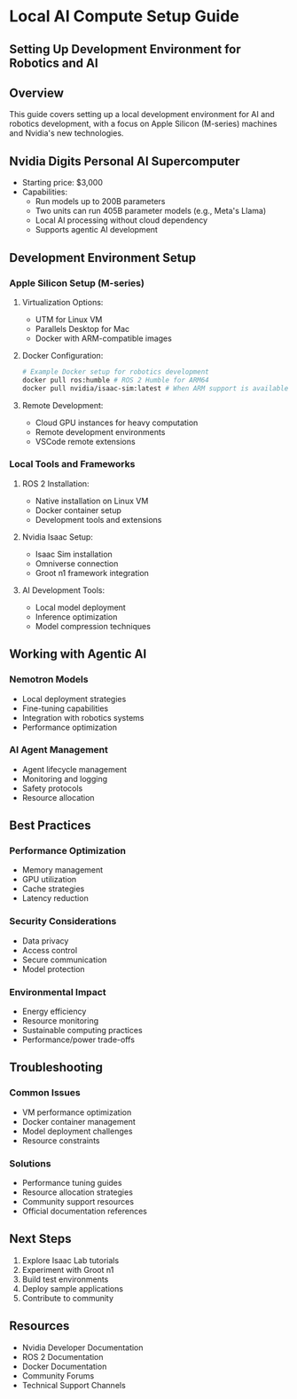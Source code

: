 # Local AI Compute Setup Guide
## Setting Up Development Environment for Robotics and AI

## Overview
This guide covers setting up a local development environment for AI and robotics development, with a focus on Apple Silicon (M-series) machines and Nvidia's new technologies.

## Nvidia Digits Personal AI Supercomputer
- Starting price: $3,000
- Capabilities:
  - Run models up to 200B parameters
  - Two units can run 405B parameter models (e.g., Meta's Llama)
  - Local AI processing without cloud dependency
  - Supports agentic AI development

## Development Environment Setup

### Apple Silicon Setup (M-series)
1. Virtualization Options:
   - UTM for Linux VM
   - Parallels Desktop for Mac
   - Docker with ARM-compatible images

2. Docker Configuration:
   ```bash
   # Example Docker setup for robotics development
   docker pull ros:humble # ROS 2 Humble for ARM64
   docker pull nvidia/isaac-sim:latest # When ARM support is available
   ```

3. Remote Development:
   - Cloud GPU instances for heavy computation
   - Remote development environments
   - VSCode remote extensions

### Local Tools and Frameworks
1. ROS 2 Installation:
   - Native installation on Linux VM
   - Docker container setup
   - Development tools and extensions

2. Nvidia Isaac Setup:
   - Isaac Sim installation
   - Omniverse connection
   - Groot n1 framework integration

3. AI Development Tools:
   - Local model deployment
   - Inference optimization
   - Model compression techniques

## Working with Agentic AI

### Nemotron Models
- Local deployment strategies
- Fine-tuning capabilities
- Integration with robotics systems
- Performance optimization

### AI Agent Management
- Agent lifecycle management
- Monitoring and logging
- Safety protocols
- Resource allocation

## Best Practices

### Performance Optimization
- Memory management
- GPU utilization
- Cache strategies
- Latency reduction

### Security Considerations
- Data privacy
- Access control
- Secure communication
- Model protection

### Environmental Impact
- Energy efficiency
- Resource monitoring
- Sustainable computing practices
- Performance/power trade-offs

## Troubleshooting

### Common Issues
- VM performance optimization
- Docker container management
- Model deployment challenges
- Resource constraints

### Solutions
- Performance tuning guides
- Resource allocation strategies
- Community support resources
- Official documentation references

## Next Steps
1. Explore Isaac Lab tutorials
2. Experiment with Groot n1
3. Build test environments
4. Deploy sample applications
5. Contribute to community

## Resources
- Nvidia Developer Documentation
- ROS 2 Documentation
- Docker Documentation
- Community Forums
- Technical Support Channels 
